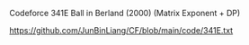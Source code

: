 Codeforce
341E	Ball in Berland (2000) (Matrix Exponent + DP)

https://github.com/JunBinLiang/CF/blob/main/code/341E.txt
